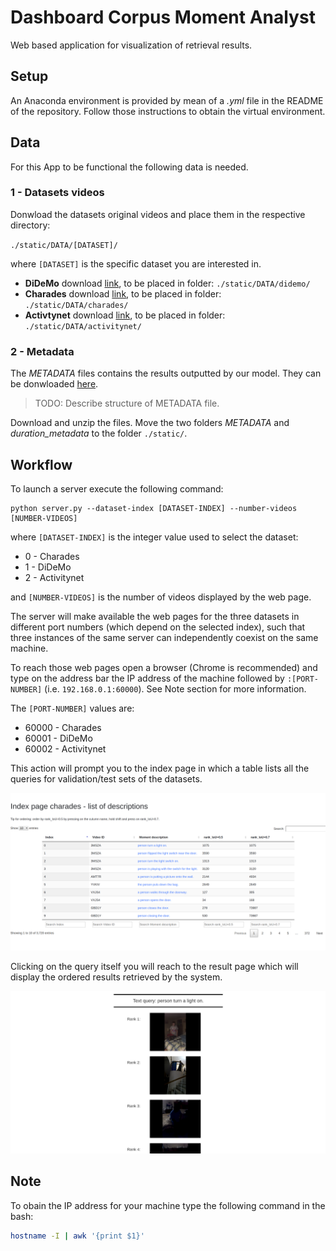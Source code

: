 # Dashboard Corpus Moment Analyst

Web based application for visualization of retrieval results.

## Setup
An Anaconda environment is provided by mean of a *.yml* file in the README of the repository. 
Follow those instructions to obtain the virtual environment.


## Data

For this App to be functional the following data is needed.


### 1 - Datasets videos

Donwload the datasets original videos and place them in the respective directory:

`./static/DATA/[DATASET]/ `

where `[DATASET]` is the specific dataset you are interested in.

* **DiDeMo** download [link](), to be placed in folder:     `./static/DATA/didemo/ `
* **Charades** download [link](), to be placed in folder:   `./static/DATA/charades/ `
* **Activtynet** download [link](), to be placed in folder: `./static/DATA/activitynet/ `


### 2 - Metadata

The *METADATA* files contains the results outputted by our model. They can be donwloaded [here](https://drive.google.com/open?id=1PNTRukXw-EBFgLekFEJjKxE4PFjHt7Zb).
> TODO: Describe structure of METADATA file.

Download and unzip the files. 
Move the two folders *METADATA* and *duration_metadata* to the folder `./static/`.


## Workflow

To launch a server execute the following command:

```
python server.py --dataset-index [DATASET-INDEX] --number-videos [NUMBER-VIDEOS]
```

where `[DATASET-INDEX]` is the integer value used to select the dataset:

* 0 - Charades
* 1 - DiDeMo
* 2 - Activitynet

and `[NUMBER-VIDEOS]` is the number of videos displayed by the web page.

The server will make available the web pages for the three datasets in different port numbers (which depend on the selected index), such that three instances of the same server can independently coexist on the same machine. 

To reach those web pages open a browser (Chrome is recommended) and type on the address bar the IP address of the machine followed by `:[PORT-NUMBER]` (i.e. `192.168.0.1:60000`). See Note section for more information.

 The `[PORT-NUMBER]` values are:

* 60000 - Charades
* 60001 - DiDeMo
* 60002 - Activitynet

This action will prompt you to the index page in which a table lists all the queries for validation/test sets of the datasets.


![index][index]


Clicking on the query itself you will reach to the result page which will display the ordered results retrieved by the system.


![results][results]

[index]: https://github.com/escorciav/moments-retrieval/blob/collaboration/dashboards/corpus%20moment%20analyst/images/index.png "Index screenshot"
[results]: https://github.com/escorciav/moments-retrieval/blob/collaboration/dashboards/corpus%20moment%20analyst/images/results.png "Results screenshot"


## Note

To obain the IP address for your machine type the following command in the bash:

```bash
hostname -I | awk '{print $1}'
```


